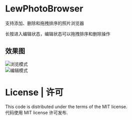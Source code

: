 # LewPhotoBrowser

支持添加、删除和拖拽排序的照片浏览器

长按进入编辑状态，编辑状态可以拖拽排序和删除操作

## 效果图
![浏览模式](https://github.com/pljhonglu/LewReorderableLayout/blob/master/demo_1.png)  
![编辑模式](https://github.com/pljhonglu/LewReorderableLayout/blob/master/demo_2.png)

# License | 许可

This code is distributed under the terms of the MIT license.  
代码使用 MIT license 许可发布.